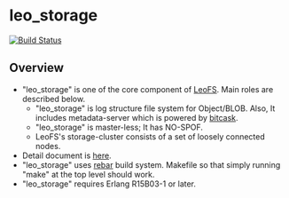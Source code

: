 leo_storage
===========

[![Build Status](https://secure.travis-ci.org/leo-project/leo_storage.png?branch=master)](http://travis-ci.org/leo-project/leo_storage)

Overview
--------

* "leo_storage" is one of the core component of [LeoFS](https://github.com/leo-project/leofs). Main roles are described below.
  * "leo_storage" is log structure file system for Object/BLOB. Also, It includes metadata-server which is powered by [bitcask](https://github.com/basho/bitcask).
  * "leo_storage" is master-less; It has NO-SPOF.
  * LeoFS's storage-cluster consists of a set of loosely connected nodes.
*  Detail document is [here](http://www.leofs.org/docs/).
* "leo_storage" uses [rebar](https://github.com/basho/rebar) build system. Makefile so that simply running "make" at the top level should work.
* "leo_storage" requires Erlang R15B03-1 or later.